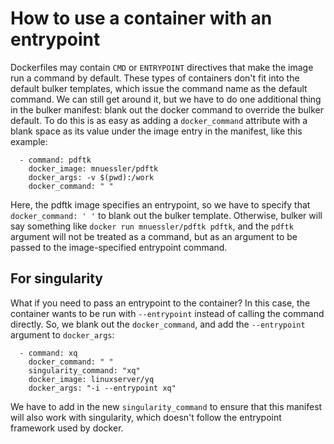 # How to use a container with an entrypoint

Dockerfiles may contain `CMD` or `ENTRYPOINT` directives that make the image run a command by default. These types of containers don't fit into the default bulker templates, which issue the command name as the default command. We can still get around it, but we have to do one additional thing in the bulker manifest: blank out the docker command to override the bulker default. To do this is as easy as adding a `docker_command` attribute with a blank space as its value under the image entry in the manifest, like this example:

```
  - command: pdftk
    docker_image: mnuessler/pdftk
    docker_args: -v $(pwd):/work
    docker_command: " "
```

Here, the pdftk image specifies an entrypoint, so we have to specify that `docker_command: ' '` to blank out the bulker template. Otherwise, bulker will say something like `docker run mnuessler/pdftk pdftk`, and the `pdftk` argument will not be treated as a command, but as an argument to be passed to the image-specified entrypoint command. 

## For singularity

What if you need to pass an entrypoint to the container? In this case, the container wants to be run with `--entrypoint` instead of calling the command directly. So, we blank out the `docker_command`, and add the `--entrypoint` argument to `docker_args`:

```
  - command: xq
    docker_command: " "
    singularity_command: "xq"
    docker_image: linuxserver/yq
    docker_args: "-i --entrypoint xq"
```

We have to add in the new `singularity_command` to ensure that this manifest will also work with singularity, which doesn't follow the entrypoint framework used by docker.
